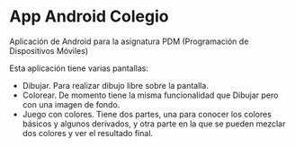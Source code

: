 # App Android Colegio
Aplicación de Android para la asignatura PDM (Programación de Dispositivos Móviles)

Esta aplicación tiene varias pantallas: 

- Dibujar. Para realizar dibujo libre sobre la pantalla. 
- Colorear. De momento tiene la misma funcionalidad que Dibujar pero con una imagen de fondo.
- Juego con colores. Tiene dos partes, una para conocer los colores básicos y algunos derivados, y otra parte en la que se pueden mezclar dos colores y ver el resultado final.

